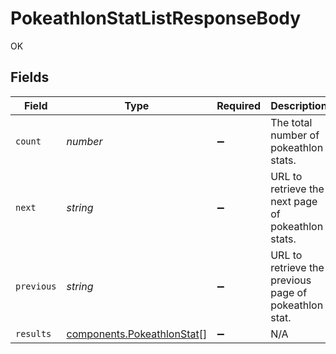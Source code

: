 # PokeathlonStatListResponseBody

OK


## Fields

| Field                                                                    | Type                                                                     | Required                                                                 | Description                                                              | Example                                                                  |
| ------------------------------------------------------------------------ | ------------------------------------------------------------------------ | ------------------------------------------------------------------------ | ------------------------------------------------------------------------ | ------------------------------------------------------------------------ |
| `count`                                                                  | *number*                                                                 | :heavy_minus_sign:                                                       | The total number of pokeathlon stats.                                    | 3                                                                        |
| `next`                                                                   | *string*                                                                 | :heavy_minus_sign:                                                       | URL to retrieve the next page of pokeathlon stats.                       | https://pokeapi.co/api/v2/pokeathlon-stat/?offset=20&limit=20            |
| `previous`                                                               | *string*                                                                 | :heavy_minus_sign:                                                       | URL to retrieve the previous page of pokeathlon stat.                    |                                                                          |
| `results`                                                                | [components.PokeathlonStat](../../models/components/pokeathlonstat.md)[] | :heavy_minus_sign:                                                       | N/A                                                                      |                                                                          |